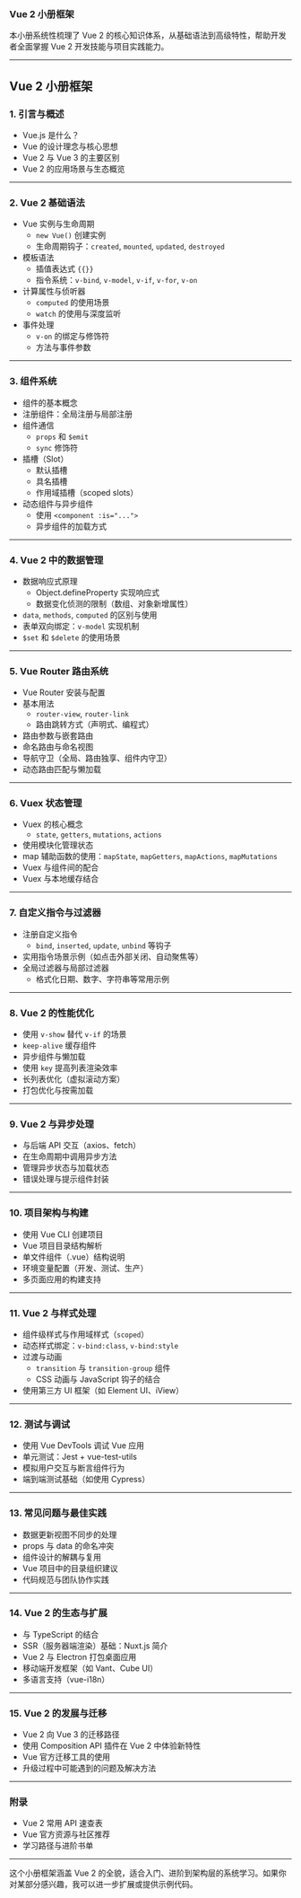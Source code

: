 ### Vue 2 小册框架

本小册系统性梳理了 Vue 2 的核心知识体系，从基础语法到高级特性，帮助开发者全面掌握 Vue 2 开发技能与项目实践能力。

---

## **Vue 2 小册框架**

### 1. **引言与概述**

- Vue.js 是什么？
- Vue 的设计理念与核心思想
- Vue 2 与 Vue 3 的主要区别
- Vue 2 的应用场景与生态概览

---

### 2. **Vue 2 基础语法**

- Vue 实例与生命周期
  - `new Vue()` 创建实例
  - 生命周期钩子：`created`, `mounted`, `updated`, `destroyed`
- 模板语法
  - 插值表达式 `{{}}`
  - 指令系统：`v-bind`, `v-model`, `v-if`, `v-for`, `v-on`
- 计算属性与侦听器
  - `computed` 的使用场景
  - `watch` 的使用与深度监听
- 事件处理
  - `v-on` 的绑定与修饰符
  - 方法与事件参数

---

### 3. **组件系统**

- 组件的基本概念
- 注册组件：全局注册与局部注册
- 组件通信
  - `props` 和 `$emit`
  - `sync` 修饰符
- 插槽（Slot）
  - 默认插槽
  - 具名插槽
  - 作用域插槽（scoped slots）
- 动态组件与异步组件
  - 使用 `<component :is="...">`
  - 异步组件的加载方式

---

### 4. **Vue 2 中的数据管理**

- 数据响应式原理
  - Object.defineProperty 实现响应式
  - 数据变化侦测的限制（数组、对象新增属性）
- `data`, `methods`, `computed` 的区别与使用
- 表单双向绑定：`v-model` 实现机制
- `$set` 和 `$delete` 的使用场景

---

### 5. **Vue Router 路由系统**

- Vue Router 安装与配置
- 基本用法
  - `router-view`, `router-link`
  - 路由跳转方式（声明式、编程式）
- 路由参数与嵌套路由
- 命名路由与命名视图
- 导航守卫（全局、路由独享、组件内守卫）
- 动态路由匹配与懒加载

---

### 6. **Vuex 状态管理**

- Vuex 的核心概念
  - `state`, `getters`, `mutations`, `actions`
- 使用模块化管理状态
- map 辅助函数的使用：`mapState`, `mapGetters`, `mapActions`, `mapMutations`
- Vuex 与组件间的配合
- Vuex 与本地缓存结合

---

### 7. **自定义指令与过滤器**

- 注册自定义指令
  - `bind`, `inserted`, `update`, `unbind` 等钩子
- 实用指令场景示例（如点击外部关闭、自动聚焦等）
- 全局过滤器与局部过滤器
  - 格式化日期、数字、字符串等常用示例

---

### 8. **Vue 2 的性能优化**

- 使用 `v-show` 替代 `v-if` 的场景
- `keep-alive` 缓存组件
- 异步组件与懒加载
- 使用 `key` 提高列表渲染效率
- 长列表优化（虚拟滚动方案）
- 打包优化与按需加载

---

### 9. **Vue 2 与异步处理**

- 与后端 API 交互（axios、fetch）
- 在生命周期中调用异步方法
- 管理异步状态与加载状态
- 错误处理与提示组件封装

---

### 10. **项目架构与构建**

- 使用 Vue CLI 创建项目
- Vue 项目目录结构解析
- 单文件组件（.vue）结构说明
- 环境变量配置（开发、测试、生产）
- 多页面应用的构建支持

---

### 11. **Vue 2 与样式处理**

- 组件级样式与作用域样式（`scoped`）
- 动态样式绑定：`v-bind:class`, `v-bind:style`
- 过渡与动画
  - `transition` 与 `transition-group` 组件
  - CSS 动画与 JavaScript 钩子的结合
- 使用第三方 UI 框架（如 Element UI、iView）

---

### 12. **测试与调试**

- 使用 Vue DevTools 调试 Vue 应用
- 单元测试：Jest + vue-test-utils
- 模拟用户交互与断言组件行为
- 端到端测试基础（如使用 Cypress）

---

### 13. **常见问题与最佳实践**

- 数据更新视图不同步的处理
- props 与 data 的命名冲突
- 组件设计的解耦与复用
- Vue 项目中的目录组织建议
- 代码规范与团队协作实践

---

### 14. **Vue 2 的生态与扩展**

- 与 TypeScript 的结合
- SSR（服务器端渲染）基础：Nuxt.js 简介
- Vue 2 与 Electron 打包桌面应用
- 移动端开发框架（如 Vant、Cube UI）
- 多语言支持（vue-i18n）

---

### 15. **Vue 2 的发展与迁移**

- Vue 2 向 Vue 3 的迁移路径
- 使用 Composition API 插件在 Vue 2 中体验新特性
- Vue 官方迁移工具的使用
- 升级过程中可能遇到的问题及解决方法

---

### 附录

- Vue 2 常用 API 速查表
- Vue 官方资源与社区推荐
- 学习路径与进阶书单

---

这个小册框架涵盖 Vue 2 的全貌，适合入门、进阶到架构层的系统学习。如果你对某部分感兴趣，我可以进一步扩展或提供示例代码。
